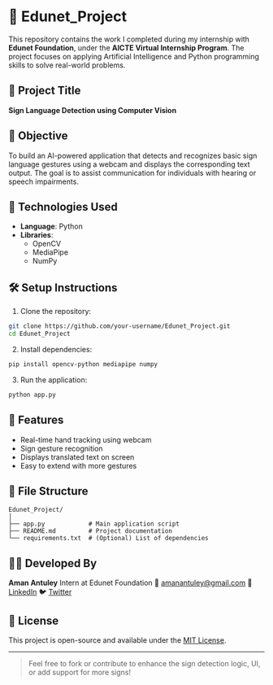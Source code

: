 
# 📘 Edunet_Project

This repository contains the work I completed during my internship with **Edunet Foundation**, under the **AICTE Virtual Internship Program**. The project focuses on applying Artificial Intelligence and Python programming skills to solve real-world problems.

## 🧠 Project Title

**Sign Language Detection using Computer Vision**

## 🎯 Objective

To build an AI-powered application that detects and recognizes basic sign language gestures using a webcam and displays the corresponding text output. The goal is to assist communication for individuals with hearing or speech impairments.

## 🚀 Technologies Used

- **Language**: Python
- **Libraries**:
  - OpenCV
  - MediaPipe
  - NumPy

## 🛠 Setup Instructions

1. Clone the repository:

```bash
git clone https://github.com/your-username/Edunet_Project.git
cd Edunet_Project
````

2. Install dependencies:

```bash
pip install opencv-python mediapipe numpy
```

3. Run the application:

```bash
python app.py
```

## 📸 Features

* Real-time hand tracking using webcam
* Sign gesture recognition
* Displays translated text on screen
* Easy to extend with more gestures

## 📂 File Structure

```
Edunet_Project/
│
├── app.py            # Main application script
├── README.md         # Project documentation
└── requirements.txt  # (Optional) List of dependencies
```

## 👨‍💻 Developed By

**Aman Antuley**
Intern at Edunet Foundation
📧 [amanantuley@gmail.com](mailto:amanantuley@gmail.com)
🔗 [LinkedIn](https://linkedin.com/in/amanantuley)
🐦 [Twitter](https://twitter.com/amanantuley)

## 📄 License

This project is open-source and available under the [MIT License](LICENSE).

---

> Feel free to fork or contribute to enhance the sign detection logic, UI, or add support for more signs!


